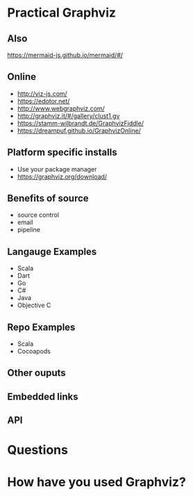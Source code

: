 # Practical Graphviz

## Also
https://mermaid-js.github.io/mermaid/#/

## Online
* http://viz-js.com/
* https://edotor.net/
* http://www.webgraphviz.com/
* http://graphviz.it/#/gallery/clust1.gv
* https://stamm-wilbrandt.de/GraphvizFiddle/
* https://dreampuf.github.io/GraphvizOnline/

## Platform specific installs
* Use your package manager 
* https://graphviz.org/download/

## Benefits of source
* source control
* email
* pipeline

## Langauge Examples
* Scala
* Dart
* Go
* C#
* Java
* Objective C

## Repo Examples
* Scala
* Cocoapods

## Other ouputs
## Embedded links
## API

# Questions

# How have you used Graphviz?
